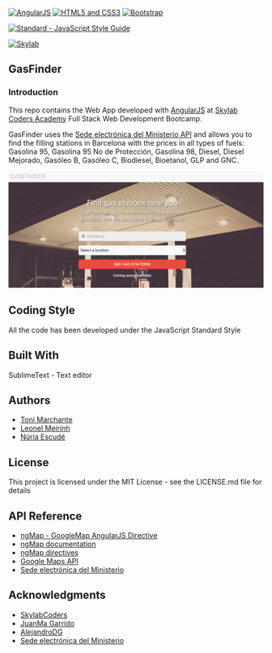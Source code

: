 [![AngularJS](https://github.com/FransLopez/logo-images/blob/master/logos/angularjs.png)](https://angularjs.org/) [![HTML5 and CSS3](https://github.com/FransLopez/logo-images/blob/master/logos/html5andcss3.png)](http://www.w3.org/)   [![Bootstrap](https://github.com/FransLopez/logo-images/blob/master/logos/bootstrap.png)](http://getbootstrap.com/)  

[![Standard - JavaScript Style Guide](https://img.shields.io/badge/code%20style-standard-brightgreen.svg)](http://standardjs.com/)

[![Skylab](https://github.com/FransLopez/logo-images/blob/master/logos/skylab-56.png)](http://www.skylabcoders.com/) 

## GasFinder


### Introduction

This repo contains the Web App developed with [AngularJS](https://angularjs.org/) at [Skylab Coders Academy](http://skylabcoders.com/) Full Stack Web Development Bootcamp. 

GasFinder uses the [Sede electrónica del Ministerio API](https://sede.minetur.gob.es/es-ES/datosabiertos/catalogo/precios-carburantes) and allows you to find the filling stations in Barcelona with the prices in all types of fuels: Gasolina 95, Gasolina 95 No de Protección, Gasolina 98, Diesel, Diesel Mejorado, Gasóleo B, Gasóleo C, Biodiesel, Bioetanol, GLP and GNC.

![GasFinder](img/screenshot.png)

## Coding Style

All the code has been developed under the JavaScript Standard Style

## Built With

SublimeText - Text editor

## Authors

- [Toni Marchante](https://github.com/tonimg) 
- [Leonel Meirinh](https://github.com/LeonelAV) 
- [Núria Escudé](https://github.com/nuriaescude) 

## License

This project is licensed under the MIT License - see the LICENSE.md file for details

## API Reference

- [ngMap - GoogleMap AngularJS Directive](https://github.com/allenhwkim/angularjs-google-maps)
- [ngMap documentation](https://ngmap.github.io/)
- [ngMap directives](https://rawgit.com/allenhwkim/angularjs-google-maps/master/build/docs/index.html)
- [Google Maps API](https://developers.google.com/maps/documentation/javascript/)
- [Sede electrónica del Ministerio](https://sede.minetur.gob.es/es-ES/datosabiertos/catalogo/precios-carburantes)

## Acknowledgments

- [SkylabCoders](http://skylabcoders.com/)
- [JuanMa Garrido](https://github.com/juanmaguitar)
- [AlejandroDG](https://github.com/agandia9)
- [Sede electrónica del Ministerio](https://sede.minetur.gob.es/es-ES/datosabiertos/catalogo/precios-carburantes)
